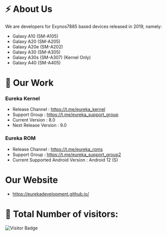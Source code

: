 # ⚡ About Us

We are developers for Exynos7885 based devices released in 2019, namely:

- Galaxy A10 (SM-A105)
- Galaxy A20 (SM-A205)
- Galaxy A20e (SM-A202)
- Galaxy A30 (SM-A305)
- Galaxy A30s (SM-A307) (Kernel Only)
- Galaxy A40 (SM-A405)

# 🔭 Our Work

### Eureka Kernel
- Release Channel : https://t.me/eureka_kernel
- Support Group : https://t.me/eureka_support_group
- Current Version : 8.0
- Next Release Version : 9.0

### Eureka ROM
- Release Channel : https://t.me/eureka_roms
- Support Group : https://t.me/eureka_support_group2
- Current Supported Android Version : Android 12 (S)

# Our Website
- https://eurekadevelopment.github.io/

# 🤔 Total Number of visitors:
![Visitor Badge](https://visitor-badge.laobi.icu/badge?page_id=eurekadevelopment)
